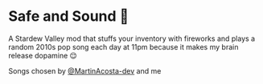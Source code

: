 # Safe and Sound 🎺

A Stardew Valley mod that stuffs your inventory with fireworks and plays a random 2010s pop song each day at 11pm because it makes my brain release dopamine 😌

Songs chosen by [@MartinAcosta-dev](https://github.com/MartinAcosta-dev) and me
